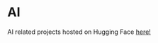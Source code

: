 # AI
AI related projects hosted on Hugging Face [here!](https://huggingface.co/spaces/sillykuro/animethemes)
